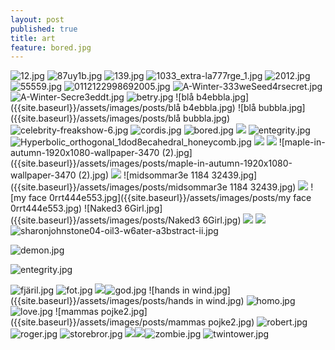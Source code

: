 ```yaml
---
layout: post
published: true
title: art
feature: bored.jpg
---
```

![12.jpg]({{site.baseurl}}/assets/images/posts/12.jpg)
![87uy1b.jpg]({{site.baseurl}}/assets/images/posts/87uy1b.jpg)
![139.jpg]({{site.baseurl}}/assets/images/posts/139.jpg)
![1033_extra-la777rge_1.jpg]({{site.baseurl}}/assets/images/posts/1033_extra-la777rge_1.jpg)
![2012.jpg]({{site.baseurl}}/assets/images/posts/2012.jpg)
![55559.jpg]({{site.baseurl}}/assets/images/posts/55559.jpg)
![0112122998692005.jpg]({{site.baseurl}}/assets/images/posts/0112122998692005.jpg)
![A-Winter-333weSeed4rsecret.jpg]({{site.baseurl}}/assets/images/posts/A-Winter-333weSeed4rsecret.jpg)
![A-Winter-Secre3eddt.jpg]({{site.baseurl}}/assets/images/posts/A-Winter-Secre3eddt.jpg)
![betry.jpg]({{site.baseurl}}/assets/images/posts/betry.jpg)
![blå b4ebbla.jpg]({{site.baseurl}}/assets/images/posts/blå b4ebbla.jpg)
![blå bubbla.jpg]({{site.baseurl}}/assets/images/posts/blå bubbla.jpg)
![celebrity-freakshow-6.jpg]({{site.baseurl}}/assets/images/posts/celebrity-freakshow-6.jpg)
![cordis.jpg]({{site.baseurl}}/assets/images/posts/cordis.jpg)
![bored.jpg]({{site.baseurl}}/assets/images/posts/bored.jpg)
![]({{site.baseurl}}/assets/images/posts/demon.jpg)
![entegrity.jpg]({{site.baseurl}}/assets/images/posts/entegrity.jpg)
![Hyperbolic_orthogonal_1dod8ecahedral_honeycomb.jpg]({{site.baseurl}}/assets/images/posts/Hyperbolic_orthogonal_1dod8ecahedral_honeycomb.jpg)
![]({{site.baseurl}}/assets/images/posts/jessicaface.jpg)
![]({{site.baseurl}}/assets/images/posts/mammas%20pojke2.jpg)
![maple-in-autumn-1920x1080-wallpaper-3470 (2).jpg]({{site.baseurl}}/assets/images/posts/maple-in-autumn-1920x1080-wallpaper-3470 (2).jpg)
![]({{site.baseurl}}/assets/images/posts/mc%20donald.jpg)
![midsommar3e 1184 32439.jpg]({{site.baseurl}}/assets/images/posts/midsommar3e 1184 32439.jpg)
![]({{site.baseurl}}/assets/images/posts/moderkort.jpg)
![my face 0rrt444e553.jpg]({{site.baseurl}}/assets/images/posts/my face 0rrt444e553.jpg)
![Naked3 6Girl.jpg]({{site.baseurl}}/assets/images/posts/Naked3 6Girl.jpg)
![]({{site.baseurl}}/assets/images/posts/robotsex.jpg)
![]({{site.baseurl}}/assets/images/posts/sharonjohnstone04-oil3-w6ater-a3bstract-ii.jpg)![sharonjohnstone04-oil3-w6ater-a3bstract-ii.jpg]({{site.baseurl}}/assets/images/posts/sharonjohnstone04-oil3-w6ater-a3bstract-ii.jpg)



![demon.jpg]({{site.baseurl}}/assets/images/posts/demon.jpg)

![entegrity.jpg]({{site.baseurl}}/assets/images/posts/entegrity.jpg)

![fjäril.jpg]({{site.baseurl}}/assets/images/posts/fjäril.jpg)
![fot.jpg]({{site.baseurl}}/assets/images/posts/fot.jpg)
![]({{site.baseurl}}/assets/images/posts/gamla%20tr%C3%A4d.jpg)![god.jpg]({{site.baseurl}}/assets/images/posts/god.jpg)
![hands in wind.jpg]({{site.baseurl}}/assets/images/posts/hands in wind.jpg)
![homo.jpg]({{site.baseurl}}/assets/images/posts/homo.jpg)
![love.jpg]({{site.baseurl}}/assets/images/posts/love.jpg)
![mammas pojke2.jpg]({{site.baseurl}}/assets/images/posts/mammas pojke2.jpg)
![robert.jpg]({{site.baseurl}}/assets/images/posts/robert.jpg)
![roger.jpg]({{site.baseurl}}/assets/images/posts/roger.jpg)
![storebror.jpg]({{site.baseurl}}/assets/images/posts/storebror.jpg)
![]({{site.baseurl}}/assets/images/posts/soldier%20red.jpg)![]({{site.baseurl}}/assets/images/posts/t%20bana.jpg)![zombie.jpg]({{site.baseurl}}/assets/images/posts/zombie.jpg)
![twintower.jpg]({{site.baseurl}}/assets/images/posts/twintower.jpg)
